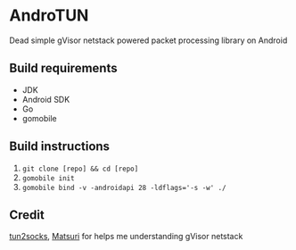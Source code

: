 # AndroTUN
Dead simple gVisor netstack powered packet processing library on Android

## Build requirements
* JDK
* Android SDK
* Go
* gomobile

## Build instructions
1. `git clone [repo] && cd [repo]`
2. `gomobile init`
3. `gomobile bind -v -androidapi 28 -ldflags='-s -w' ./`

## Credit
[tun2socks](https://github.com/xjasonlyu/tun2socks),
[Matsuri](https://github.com/MatsuriDayo/Matsuri) for helps me understanding gVisor netstack